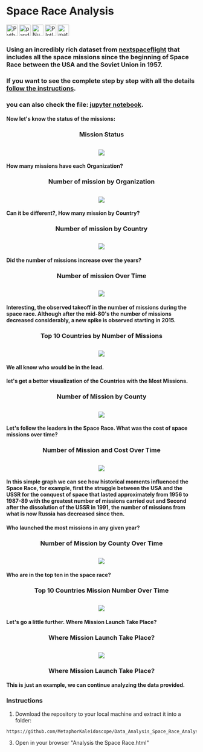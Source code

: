 # Space Race Analysis

<p>
<img alt="Python" src="https://img.shields.io/badge/Python-14354C?style=for-the-badge&logo=python&logoColor=white" height="30px"/>
<img alt="pandas" src="https://img.shields.io/badge/pandas-212529?style=for-the-badge&logo=pandas&logoColor=white" height="30px"/>
<img alt="Numpy" src="https://img.shields.io/badge/Numpy-053f49?style=for-the-badge&logo=Numpy&logoColor=white" height="30px"/>
<img alt="Plotly" src="https://img.shields.io/badge/Plotly-0D0E0F?style=for-the-badge&logo=Plotly&logoColor=white" height="30px"/>
<img alt="matplotlib" src="https://img.shields.io/badge/-matplotlib-14354C?style=for-the-badge&logo=matplotlib&logoColor=white" height="30px"/>
</p>

### Using an incredibly rich dataset from [nextspaceflight](https://nextspaceflight.com/launches/past/?page=1) that includes all the space missions since the beginning of Space Race between the USA and the Soviet Union in 1957.

### If you want to see the complete step by step with all the details [follow the instructions](#instructions).
### you can also check the file: [jupyter notebook](Analysis_the_Space_Race.ipynb).


<h4>Now let's know the status of the missions:</h4>
<h3 align="center" >Mission Status</h3> 
<h2 align="center">
  <img src="img/Mission Status.png" />
</h2>

<h4>How many missions have each Organization?</h4>
<h3 align="center">Number of mission by Organization</h3>
<h2 align="center">
  <img src="img/Number of mission by Organization.png" />
</h2>

<h4>Can it be different?, How many mission by Country?</h4>
<h3 align="center" >Number of mission by Country</h3>
<h2 align="center">
  <img src="img/Number of mission by Country.png" />
</h2>
<h4>Did the number of missions increase over the years?</h4>
<h3 align="center" >Number of mission Over Time</h3>
<h2 align="center">
  <img src="img/Number of mission Over Time.png" />
</h2>
<h4>Interesting, the observed takeoff in the number of missions during the space race. Although after the mid-80's the number of missions decreased considerably, a new spike is observed starting in 2015.
</br>
</h4>

<h3 align="center" >Top 10 Countries by Number of Missions</h3>
<h2 align="center">
  <img src="img/Top 10 Countries by Number of Missions.png" />
</h2>
<h4>We all know who would be in the lead.</h4>
<h4>let's get a better visualization of the Countries with the Most Missions.</h4>

<h3 align="center" >Number of Mission by County</h3>
<h2 align="center">
  <img src="img/Number of Mission by County.png" />
</h2>

<h4 >Let's follow the leaders in the Space Race.
What was the cost of space missions over time?</h4>
<h3 align="center">Number of Mission and Cost Over Time</h3>
<h2 align="center">
  <img src="img/Number of Mission and Cost Over Time.png" />
</h2>
<h4>In this simple graph we can see how historical moments influenced the Space Race, for example, first the struggle between the USA and the USSR for the conquest of space that lasted approximately from 1956 to 1987-89 with the greatest number of missions carried out and Second after the dissolution of the USSR in 1991, the number of missions from what is now Russia has decreased since then.</h4>


<h4 >Who launched the most missions in any given year?</h4>
<h3 align="center" >Number of Mission by County Over Time</h3>
<h2 align="center">
  <img src="img/Number of Mission by County Over Time.png" />
</h2>
<h4>Who are in the top ten in the space race?</h4>
<h3 align="center" >Top 10 Countries Mission Number Over Time</h3>
<h2 align="center">
  <img src="img/Top 10 Countries Mission Number Over Time.png" />
</h2>
<h4>Let's go a little further.
Where Mission Launch Take Place?</h4>
<h3 align="center" >Where Mission Launch Take Place?</h3>
<h2 align="center">
  <img src="img/Where Mission Launch Take Place.png" />
</h2>

<h3 align="center" >Where Mission Launch Take Place?</h3>

<h4>This is just an example, we can continue analyzing the data provided.</h4>

### Instructions
1. Download the repository to your local machine and extract it into a folder:
```
https://github.com/MetaphorKaleidoscope/Data_Analysis_Space_Race_Analysis.git
```
3. Open in your browser "Analysis the Space Race.html"
